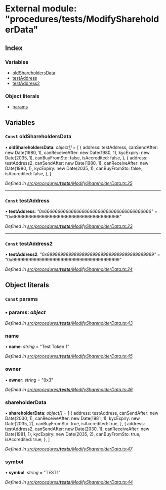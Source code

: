 # External module: "procedures/**tests**/ModifyShareholderData"

## Index

### Variables

- [oldShareholdersData](_procedures___tests___modifyshareholderdata_.md#const-oldshareholdersdata)
- [testAddress](_procedures___tests___modifyshareholderdata_.md#const-testaddress)
- [testAddress2](_procedures___tests___modifyshareholderdata_.md#const-testaddress2)

### Object literals

- [params](_procedures___tests___modifyshareholderdata_.md#const-params)

## Variables

### `Const` oldShareholdersData

• **oldShareholdersData**: _object[]_ = [
{
address: testAddress,
canSendAfter: new Date(1980, 1),
canReceiveAfter: new Date(1980, 1),
kycExpiry: new Date(2035, 1),
canBuyFromSto: false,
isAccredited: false,
},
{
address: testAddress2,
canSendAfter: new Date(1980, 1),
canReceiveAfter: new Date(1980, 1),
kycExpiry: new Date(2035, 1),
canBuyFromSto: false,
isAccredited: false,
},
]

_Defined in [src/procedures/**tests**/ModifyShareholderData.ts:25](https://github.com/PolymathNetwork/polymath-sdk/blob/d80c6e9/src/procedures/__tests__/ModifyShareholderData.ts#L25)_

---

### `Const` testAddress

• **testAddress**: _"0x6666666666666666666666666666666666666666"_ = "0x6666666666666666666666666666666666666666"

_Defined in [src/procedures/**tests**/ModifyShareholderData.ts:23](https://github.com/PolymathNetwork/polymath-sdk/blob/d80c6e9/src/procedures/__tests__/ModifyShareholderData.ts#L23)_

---

### `Const` testAddress2

• **testAddress2**: _"0x9999999999999999999999999999999999999999"_ = "0x9999999999999999999999999999999999999999"

_Defined in [src/procedures/**tests**/ModifyShareholderData.ts:24](https://github.com/PolymathNetwork/polymath-sdk/blob/d80c6e9/src/procedures/__tests__/ModifyShareholderData.ts#L24)_

## Object literals

### `Const` params

### ▪ **params**: _object_

_Defined in [src/procedures/**tests**/ModifyShareholderData.ts:43](https://github.com/PolymathNetwork/polymath-sdk/blob/d80c6e9/src/procedures/__tests__/ModifyShareholderData.ts#L43)_

### name

• **name**: _string_ = "Test Token 1"

_Defined in [src/procedures/**tests**/ModifyShareholderData.ts:45](https://github.com/PolymathNetwork/polymath-sdk/blob/d80c6e9/src/procedures/__tests__/ModifyShareholderData.ts#L45)_

### owner

• **owner**: _string_ = "0x3"

_Defined in [src/procedures/**tests**/ModifyShareholderData.ts:46](https://github.com/PolymathNetwork/polymath-sdk/blob/d80c6e9/src/procedures/__tests__/ModifyShareholderData.ts#L46)_

### shareholderData

• **shareholderData**: _object[]_ = [
{
address: testAddress,
canSendAfter: new Date(2030, 1),
canReceiveAfter: new Date(1981, 1),
kycExpiry: new Date(2035, 2),
canBuyFromSto: true,
isAccredited: true,
},
{
address: testAddress2,
canSendAfter: new Date(2030, 1),
canReceiveAfter: new Date(1981, 1),
kycExpiry: new Date(2035, 2),
canBuyFromSto: true,
isAccredited: true,
},
]

_Defined in [src/procedures/**tests**/ModifyShareholderData.ts:47](https://github.com/PolymathNetwork/polymath-sdk/blob/d80c6e9/src/procedures/__tests__/ModifyShareholderData.ts#L47)_

### symbol

• **symbol**: _string_ = "TEST1"

_Defined in [src/procedures/**tests**/ModifyShareholderData.ts:44](https://github.com/PolymathNetwork/polymath-sdk/blob/d80c6e9/src/procedures/__tests__/ModifyShareholderData.ts#L44)_
